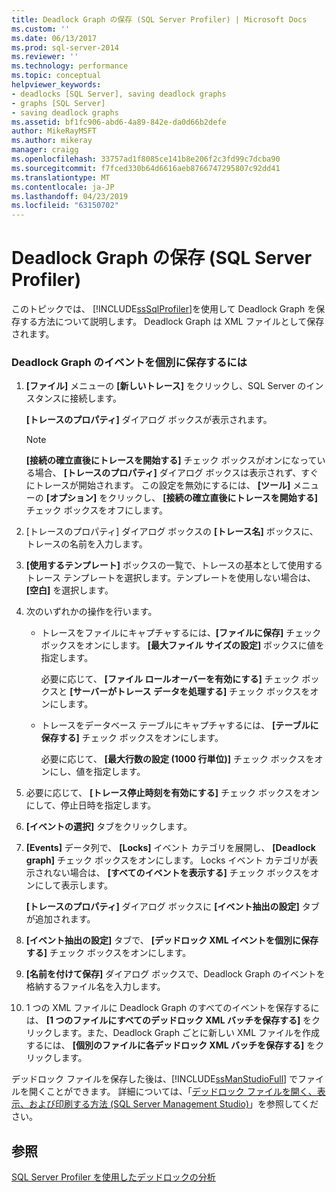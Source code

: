 ```yaml
---
title: Deadlock Graph の保存 (SQL Server Profiler) | Microsoft Docs
ms.custom: ''
ms.date: 06/13/2017
ms.prod: sql-server-2014
ms.reviewer: ''
ms.technology: performance
ms.topic: conceptual
helpviewer_keywords:
- deadlocks [SQL Server], saving deadlock graphs
- graphs [SQL Server]
- saving deadlock graphs
ms.assetid: bf1fc906-abd6-4a89-842e-da0d66b2defe
author: MikeRayMSFT
ms.author: mikeray
manager: craigg
ms.openlocfilehash: 33757ad1f8085ce141b8e206f2c3fd99c7dcba90
ms.sourcegitcommit: f7fced330b64d6616aeb8766747295807c92dd41
ms.translationtype: MT
ms.contentlocale: ja-JP
ms.lasthandoff: 04/23/2019
ms.locfileid: "63150702"
---
```

# <a name="save-deadlock-graphs-sql-server-profiler"></a>Deadlock Graph の保存 (SQL Server Profiler)
  このトピックでは、 [!INCLUDE[ssSqlProfiler](../../includes/sssqlprofiler-md.md)]を使用して Deadlock Graph を保存する方法について説明します。 Deadlock Graph は XML ファイルとして保存されます。  
  
### <a name="to-save-deadlock-graph-events-separately"></a>Deadlock Graph のイベントを個別に保存するには  
  
1.  **[ファイル]** メニューの **[新しいトレース]** をクリックし、SQL Server のインスタンスに接続します。  
  
     **[トレースのプロパティ]** ダイアログ ボックスが表示されます。  
  
    > [!NOTE]  
    >  **[接続の確立直後にトレースを開始する]** チェック ボックスがオンになっている場合、 **[トレースのプロパティ]** ダイアログ ボックスは表示されず、すぐにトレースが開始されます。 この設定を無効にするには、 **[ツール]** メニューの **[オプション]** をクリックし、 **[接続の確立直後にトレースを開始する]** チェック ボックスをオフにします。  
  
2.  [トレースのプロパティ] ダイアログ ボックスの **[トレース名]** ボックスに、トレースの名前を入力します。  
  
3.  **[使用するテンプレート]** ボックスの一覧で、トレースの基本として使用するトレース テンプレートを選択します。テンプレートを使用しない場合は、 **[空白]** を選択します。  
  
4.  次のいずれかの操作を行います。  
  
    -   トレースをファイルにキャプチャするには、**[ファイルに保存]** チェック ボックスをオンにします。 **[最大ファイル サイズの設定]** ボックスに値を指定します。  
  
         必要に応じて、 **[ファイル ロールオーバーを有効にする]** チェック ボックスと **[サーバーがトレース データを処理する]** チェック ボックスをオンにします。  
  
    -   トレースをデータベース テーブルにキャプチャするには、 **[テーブルに保存する]** チェック ボックスをオンにします。  
  
         必要に応じて、 **[最大行数の設定 (1000 行単位)]** チェック ボックスをオンにし、値を指定します。  
  
5.  必要に応じて、 **[トレース停止時刻を有効にする]** チェック ボックスをオンにして、停止日時を指定します。  
  
6.  **[イベントの選択]** タブをクリックします。  
  
7.  **[Events]** データ列で、 **[Locks]** イベント カテゴリを展開し、 **[Deadlock graph]** チェック ボックスをオンにします。 Locks イベント カテゴリが表示されない場合は、 **[すべてのイベントを表示する]** チェック ボックスをオンにして表示します。  
  
     **[トレースのプロパティ]** ダイアログ ボックスに **[イベント抽出の設定]** タブが追加されます。  
  
8.  **[イベント抽出の設定]** タブで、 **[デッドロック XML イベントを個別に保存する]** チェック ボックスをオンにします。  
  
9. **[名前を付けて保存]** ダイアログ ボックスで、Deadlock Graph のイベントを格納するファイル名を入力します。  
  
10. 1 つの XML ファイルに Deadlock Graph のすべてのイベントを保存するには、 **[1 つのファイルにすべてのデッドロック XML バッチを保存する]** をクリックします。また、Deadlock Graph ごとに新しい XML ファイルを作成するには、 **[個別のファイルに各デッドロック XML バッチを保存する]** をクリックします。  
  
 デッドロック ファイルを保存した後は、[!INCLUDE[ssManStudioFull](../../includes/ssmanstudiofull-md.md)] でファイルを開くことができます。 詳細については、「[デッドロック ファイルを開く、表示、および印刷する方法 &#40;SQL Server Management Studio&#41;](open-view-and-print-a-deadlock-file-sql-server-management-studio.md)」を参照してください。  
  
## <a name="see-also"></a>参照  
 [SQL Server Profiler を使用したデッドロックの分析](../../tools/sql-server-profiler/analyze-deadlocks-with-sql-server-profiler.md)  
  
  
